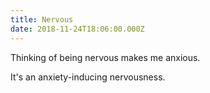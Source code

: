 ```yaml
---
title: Nervous
date: 2018-11-24T18:06:00.000Z
---
```


Thinking of being nervous makes me anxious.

<section class="hidden" aria-description="Hidden text" tabindex="0">
It's an anxiety-inducing nervousness.
</section>
